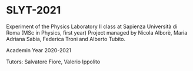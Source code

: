 # SLYT-2021
Experiment of the Physics Laboratory II class at Sapienza Università di Roma (MSc in Physics, first year) Project managed by Nicola Alborè, Maria Adriana Sabia, Federica Troni and Alberto Tubito.

Academin Year 2020-2021

Tutors: Salvatore Fiore, Valerio Ippolito
